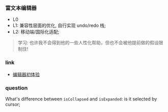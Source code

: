 ### 富文本编辑器

* L0
* L1: 兼容性层面的优化, 自行实现 undo/redo 栈;
* L2: 移动端/国际化适配;

> 学习: 也许我不会得到他的一些人性化帮助，但也不会被他提前做的假设限制住!

### link

* [编辑器初体验](https://zhuanlan.zhihu.com/p/90931631)

### question

What's difference between `isCollapsed` and `isExpanded`: is it selected by cursor;
